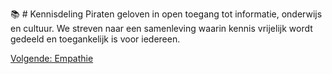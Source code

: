 📚 # Kennisdeling
Piraten geloven in open toegang tot informatie, onderwijs en cultuur. We streven naar een samenleving waarin kennis vrijelijk wordt gedeeld en toegankelijk is voor iedereen.

[Volgende: Empathie](Empathie.md)

